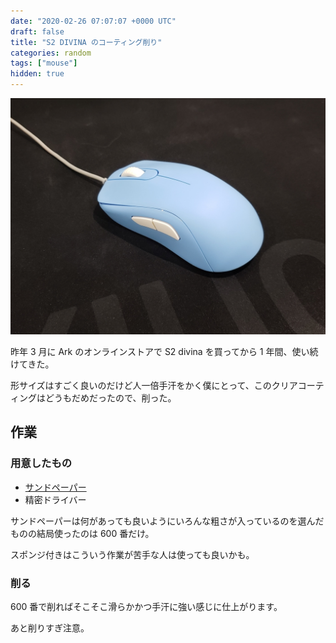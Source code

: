 ```yaml
---
date: "2020-02-26 07:07:07 +0000 UTC"
draft: false
title: "S2 DIVINA のコーティング削り"
categories: random
tags: ["mouse"]
hidden: true
---
```


![](20200226065718.jpg)

昨年 3 月に Ark のオンラインストアで S2 divina を買ってから 1 年間、使い続けてきた。

形サイズはすごく良いのだけど人一倍手汗をかく僕にとって、このクリアコーティングはどうもだめだったので、削った。

## 作業

### 用意したもの

- [サンドペーパー](https://www.amazon.co.jp/gp/product/B082X71N6H/ref=ppx_yo_dt_b_asin_title_o04_s00?ie=UTF8&amp;psc=1)
- 精密ドライバー


サンドペーパーは何があっても良いようにいろんな粗さが入っているのを選んだものの結局使ったのは 600 番だけ。

スポンジ付きはこういう作業が苦手な人は使っても良いかも。

### 削る

600 番で削ればそこそこ滑らかかつ手汗に強い感じに仕上がります。

あと削りすぎ注意。
